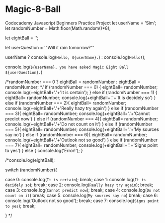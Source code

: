 # Magic-8-Ball
Codecademy Javascript Beginners Practice Project
let userName = 'Sim';
let randomNumber = Math.floor(Math.random()*8);

let eightBall = '';

let userQuestion = '"Will it rain tomorrow?"'

userName ? console.log(`Hello, ${userName}.`) : console.log(`Hello!`);

console.log(`${userName}, you have asked Magic Eight Ball ${userQuestion}.`)

/*randomNumber === 0 ? eightBall = randomNumber : eightBall = randomNumber;
*/
if (randomNumber === 0) {
  eightBall= randomNumber;
console.log(+eightBall+'.'+'It is certain');
} else if (randomNumber === 1) {
  eightBall= randomNumber;
  console.log(+eightBall+'.'+'It is decidely so')
} else if (randomNumber === 2){
  eightBall= randomNumber;
  console.log(+eightBall+'.'+'Really hazy try again')
} else if (randomNumber === 3){
  eightBall= randomNumber;
  console.log(+eightBall+'.'+'Cannot predict now')
} else if (randomNumber === 4){
  eightBall= randomNumber;
  console.log(+eightBall+'.'+'Do not count on it')
} else if (randomNumber === 5){
  eightBall= randomNumber;
  console.log(+eightBall+'.'+'My sources say no')
} else if (randomNumber === 6){
  eightBall= randomNumber;
  console.log(+eightBall+'.'+'Outlook not so good')
} else if (randomNumber === 7){
  eightBall= randomNumber;
  console.log(+eightBall+'.'+'Signs point to yes')
} else {
  console.log('Error!');
}


/*console.log(eightBall);

switch (randomNumber){

  case 0:
  console.log(`It is certain`);
  break;
  case 1:
  console.log(`It is decidely so`);
  break;
  case 2:
  console.log(`Really hazy try again`);
  break;
  case 3:
  console.log(`Cannot predict now`);
  break;
  case 4:
  console.log(`Do not count on it`)
  break;
  case 5:
  console.log(`My sources say no`)
  break;
  case 6:
  console.log('Outlook not so good');
  break;
  case 7:
  console.log(`Signs point to yes`);
  break;

}
*/
